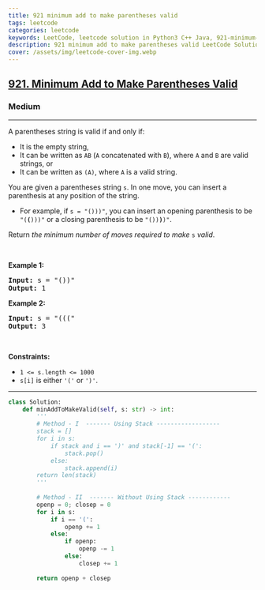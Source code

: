 ```yaml
---
title: 921 minimum add to make parentheses valid
tags: leetcode
categories: leetcode
keywords: LeetCode, leetcode solution in Python3 C++ Java, 921-minimum-add-to-make-parentheses-valid solution
description: 921 minimum add to make parentheses valid LeetCode Solution Explained
cover: /assets/img/leetcode-cover-img.webp
---
```



<h2><a href="https://leetcode.com/problems/minimum-add-to-make-parentheses-valid/">921. Minimum Add to Make Parentheses Valid</a></h2><h3>Medium</h3><hr><div><p>A parentheses string is valid if and only if:</p>

<ul>
	<li>It is the empty string,</li>
	<li>It can be written as <code>AB</code> (<code>A</code> concatenated with <code>B</code>), where <code>A</code> and <code>B</code> are valid strings, or</li>
	<li>It can be written as <code>(A)</code>, where <code>A</code> is a valid string.</li>
</ul>

<p>You are given a parentheses string <code>s</code>. In one move, you can insert a parenthesis at any position of the string.</p>

<ul>
	<li>For example, if <code>s = "()))"</code>, you can insert an opening parenthesis to be <code>"(<strong>(</strong>)))"</code> or a closing parenthesis to be <code>"())<strong>)</strong>)"</code>.</li>
</ul>

<p>Return <em>the minimum number of moves required to make </em><code>s</code><em> valid</em>.</p>

<p>&nbsp;</p>
<p><strong>Example 1:</strong></p>

<pre><strong>Input:</strong> s = "())"
<strong>Output:</strong> 1
</pre>

<p><strong>Example 2:</strong></p>

<pre><strong>Input:</strong> s = "((("
<strong>Output:</strong> 3
</pre>

<p>&nbsp;</p>
<p><strong>Constraints:</strong></p>

<ul>
	<li><code>1 &lt;= s.length &lt;= 1000</code></li>
	<li><code>s[i]</code> is either <code>'('</code> or <code>')'</code>.</li>
</ul>
</div>

---




```python
class Solution:
    def minAddToMakeValid(self, s: str) -> int:
        '''
        # Method - I  ------- Using Stack ------------------
        stack = []
        for i in s:
            if stack and i == ')' and stack[-1] == '(':
                stack.pop()
            else:
                stack.append(i)
        return len(stack)
        '''
    
        # Method - II  ------- Without Using Stack ------------
        openp = 0; closep = 0
        for i in s:
            if i == '(':
                openp += 1
            else:
                if openp:
                    openp -= 1
                else:
                    closep += 1
        
        return openp + closep
```
